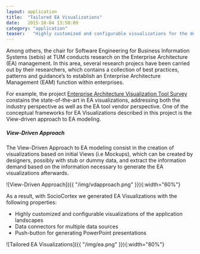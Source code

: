 ```yaml
---
layout: application
title:  "Tailored EA Visualizations"
date:   2015-10-04 13:50:09
category: "application"
teaser:   "Highly customized and configurable visualizations for the domain of Enterprise Architecture Management."
---
```


Among others, the chair for Software Engineering for Business Information Systems (sebis) at TUM conducts research on the Enterprise Architecture (EA) management. In this area, several research projecs have been carried out by their researchers, which contains a collection of best practices, patterns and guidance’s to establish an Enterprise Architecture Management (EAM) function within enterprises. 

For example, the project  [Enterprise Architecture Visualization Tool Survey ](https://wwwmatthes.in.tum.de/pages/6u8f5ki1t2yz/EAVTS2014-Enterprise-Architecture-Visualization-Tool-Survey) constains the state-of-the-art in EA visualizations, addressing both the industry perspective as well as the EA tool vendor perspective. One of the conceptual frameworks for EA Visualizations described in this project is the View-driven approach to EA modeling. 

##### View-Driven Approach

The View-Driven Approach to EA modeling consist in the creation of visualizations based on initial Views (i.e Mockups), which can be created by designers, possibly with stub or dummy data, and extract the information demand based on the information necessary to generate the EA visualizations afterwards.

![View-Driven Approach]({{ "/img/vdapproach.png" }}){:width="60%"}

As a result, with SocioCortex we generated EA Visualizations with the following properties:

* Highly customized and configurable visualizations of the application landscapes
* Data connectors for multiple data sources
* Push-button for generating PowerPoint presentations

![Tailored EA Visualizations]({{ "/img/ea.png" }}){:width="80%"}
